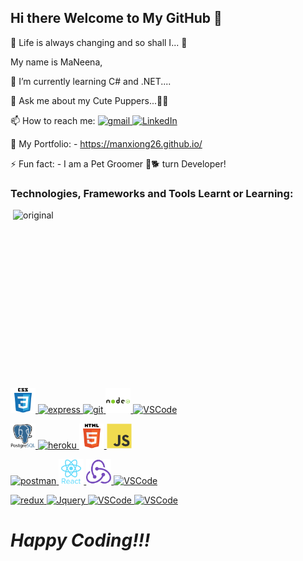 ## Hi there Welcome to My GitHub 👋

<!--
**Manxiong26/Manxiong26** is a ✨ _special_ ✨ repository because its `README.md` (this file) appears on your GitHub profile.
-->
🌱 Life is always changing and so shall I... 🌱

My name is MaNeena,

🔭 I’m currently learning C# and .NET....

💬 Ask me about my Cute Puppers...:feet::poodle:

📫 How to reach me: 
    <a href="mailto:xiong.maneena@gmail.com" target="_blank"> <img src="https://cdn.icon-icons.com/icons2/730/PNG/512/gmail_icon-icons.com_62758.png" alt="gmail" width="40" height="40"/> </a> 
    <a href="https://www.linkedin.com/in/maneena-xiong-9a3227171/" target="_blank"> <img src="https://cdn3.iconfinder.com/data/icons/sociocons/256/linkedin-sociocon.png" alt="LinkedIn" width="40" height="40"/> </a> 

:bust_in_silhouette: My Portfolio:
    - https://manxiong26.github.io/

⚡ Fun fact: 
    - I am a Pet Groomer :dog::dog2: turn Developer!


### Technologies, Frameworks and Tools Learnt or Learning:
<img alt="original" src="https://i.imgur.com/Phb4xdU.gif" align="right" width="500" height="285"/>
<p align="left"> <a href="https://www.w3schools.com/css/" target="_blank"> <img src="https://raw.githubusercontent.com/devicons/devicon/master/icons/css3/css3-original-wordmark.svg" alt="css3" width="40" height="40"/> </a> <a href="https://expressjs.com" target="_blank"> <img src="https://ajeetchaulagain.com/static/a3d362eac404a6b6e3046f8fc681392c/92a94/express-js.png" alt="express" width="40" height="40"/> </a> <a href="https://git-scm.com/" target="_blank"> <img src="https://www.vectorlogo.zone/logos/git-scm/git-scm-icon.svg" alt="git" width="40" height="40"/> </a> <a href="https://nodejs.org" target="_blank"> <img src="https://raw.githubusercontent.com/devicons/devicon/master/icons/nodejs/nodejs-original-wordmark.svg" alt="nodejs" width="40" height="40"/> </a><a href="https://docs.microsoft.com/en-us/dotnet/csharp/" target="_blank"> <img src="https://e7.pngegg.com/pngimages/929/60/png-clipart-net-framework-c-net-core-software-framework-mono-studio-purple-studio.png" alt="VSCode" width="40" height="40"/> </a>

<a href="https://www.postgresql.org" target="_blank"> <img src="https://raw.githubusercontent.com/devicons/devicon/master/icons/postgresql/postgresql-original-wordmark.svg" alt="postgresql" width="40" height="40"/> </a>
<a href="https://heroku.com" target="_blank"> <img src="https://www.vectorlogo.zone/logos/heroku/heroku-icon.svg" alt="heroku" width="40" height="40"/> </a> <a href="https://www.w3.org/html/" target="_blank"> <img src="https://raw.githubusercontent.com/devicons/devicon/master/icons/html5/html5-original-wordmark.svg" alt="html5" width="40" height="40"/> </a> <a href="https://developer.mozilla.org/en-US/docs/Web/JavaScript" target="_blank"> <img src="https://raw.githubusercontent.com/devicons/devicon/master/icons/javascript/javascript-original.svg" alt="javascript" width="40" height="40"/> </a> 

  <a href="https://postman.com" target="_blank"> <img src="https://www.vectorlogo.zone/logos/getpostman/getpostman-icon.svg" alt="postman" width="40" height="40"/> </a>  <a href="https://reactjs.org/" target="_blank"> <img src="https://raw.githubusercontent.com/devicons/devicon/master/icons/react/react-original-wordmark.svg" alt="react" width="40" height="40"/> </a><a href="https://redux.js.org" target="_blank"> <img src="https://raw.githubusercontent.com/devicons/devicon/master/icons/redux/redux-original.svg" alt="redux" width="40" height="40"/> </a> <a href="https://code.visualstudio.com" target="_blank"> <img src="https://upload.wikimedia.org/wikipedia/commons/thumb/9/9a/Visual_Studio_Code_1.35_icon.svg/1024px-Visual_Studio_Code_1.35_icon.svg.png" alt="VSCode" width="40" height="40"/> </a>
    
 <a href="https://jquery.com/" target="_blank"> <img src="https://icons-for-free.com/iconfiles/png/512/jquery+icon-1320185152994214115.png" alt="redux" width="40" height="40"/> </a> <a href="https://github.com/" target="_blank"> <img src="https://e7.pngegg.com/pngimages/914/758/png-clipart-computer-icons-logo-github-github-logo-logo-computer-program-thumbnail.png" alt="Jquery" width="40" height="40"/> </a> <a href="https://www.php.net/" target="_blank"> <img src="https://upload.wikimedia.org/wikipedia/commons/thumb/2/27/PHP-logo.svg/2560px-PHP-logo.svg.png" alt="VSCode" width="40" height="40"/> </a><a href="https://www.mysql.com/" target="_blank"> <img src="https://www.freepnglogos.com/uploads/logo-mysql-png/logo-mysql-mysql-logo-png-images-are-download-crazypng-21.png" alt="VSCode" width="40" height="40"/> </a></p>

# ***Happy Coding!!!***
